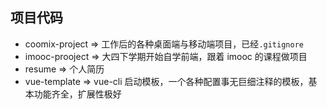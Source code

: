项目代码
---
- coomix-project => 工作后的各种桌面端与移动端项目，已经`.gitignore`
- imooc-prooject => 大四下学期开始自学前端，跟着 imooc 的课程做项目
- resume => 个人简历
- vue-template => vue-cli 启动模板，一个各种配置事无巨细注释的模板，基本功能齐全，扩展性极好